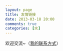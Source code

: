 ```yaml
---
layout: page
title: 友情链接
date: 2013-03-18 20:00
comments: true
categories: [水]
---
```


欢迎交流~（[我的联系方式](/blog/about)）
